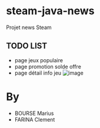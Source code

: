 # steam-java-news
Projet news Steam

## TODO LIST
- page jeux populaire
- page promotion solde offre
- page détail info jeu
![image](https://github.com/user-attachments/assets/d29f6a1f-8645-4b25-9cb8-207b29fdf1f3)

# By
- BOURSE Marius
- FARINA Clement
